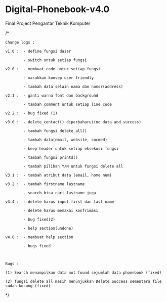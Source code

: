 # Digital-Phonebook-v4.0
Final Project Pengantar Teknik Komputer



/*

	Change logs :

	v1.0 :	- define fungsi dasar

			- switch untuk setiap fungsi

	v2.0 :	- membuat code untuk setiap fungsi

			- masukkan konsep user friendly

			- tambah data selain nama dan nomor(address)

	v2.1 :  - ganti warna font dan background

			- tambah comment untuk setiap line code

	v2.2 : 	- bug fixed (1)

	v3.0 :	- delete_contact() diperbaharui(no data and success)

			- tambah fungsi delete_all()

			- tambah data(email, website, socmed)

			- keep header untuk setiap eksekusi fungsi

			- tambah fungsi printd()

			- tambah pilihan Y/N untuk fungsi delete all

	v3.1 :  - tambah atribut data (email, home num)

	v3.2 :  - tambah firstname lastname

			- search bisa cari lastname juga

	v3.4 :  - delete harus input first dan last name

			- delete harus memakai konfrimasi

			- bug fixed(2)

			- help section(undone)

	v4.0 : 	- membuat help section

			- bugs fixed

	

	Bugs :

	(1) Search menampilkan data not found sejumlah data phonebook (fixed)

	(2) fungsi delete all masih menunjukkan Delete Success sementara file sudah kosong (fixed)

*/
